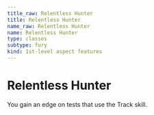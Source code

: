 ```yaml
---
title_raw: Relentless Hunter
title: Relentless Hunter
name_raw: Relentless Hunter
name: Relentless Hunter
type: classes
subtype: fury
kind: 1st-level aspect features
---
```


# Relentless Hunter

You gain an edge on tests that use the Track skill.
